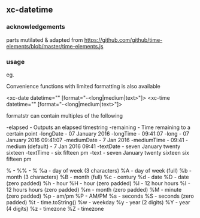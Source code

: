 ## xc-datetime

### acknowledgements

parts mutilated & adapted from https://github.com/github/time-elements/blob/master/time-elements.js

### usage

<link rel="import" href="<path>/datetime/datetime.html"/>
<xc-datetime datetime="<datestring>" [format="<formatstr>"]></xc-datetime>

eg.
  <xc-datetime datetime="2016-01-01T18:45:01+02:00" format="-elapsed"></xc-datetime>
  <xc-datetime datetime="2016-01-01T18:45:01+02:00" format="-longDate"></xc-datetime>
  <xc-datetime datetime="2016-01-01T18:45:01+02:00"></xc-datetime>

Convenience functions with limited formatting is also available

<xc-date datetime="<datetime>" [format="-<long|medium|text>"]></xc-date>
<xc-time datetime="<datetime>" [format="-<long|medium|text>"]></xc-time>
<xc-elapsed datetime="<datetime>"></xc-elapsed>
<xc-remaining datetime="<datetime>"></xc-remaining>

formatstr can contain multiples of the following

  -elapsed - Outputs an elapsed timestring
  -remaining - Time remaining to a certain point
  -longDate - 07 January 2016
  -longTime - 09:41:07
  -long - 07 January 2016 09:41:07
  -mediumDate - 7 Jan 2016
  -mediumTime - 09:41
  -medium (default) - 7 Jan 2016 09:41
  -textDate - seven January twenty sixteen
  -textTime - six fifteen pm
  -text - seven January twenty sixteen six fifteen pm

  %<character> -
    %% - %
    %a - day of week (3 characters)
    %A - day of week (full)
    %b - month (3 characters)
    %B - month (full)
    %c - century
    %d - date
    %D - date (zero padded)
    %h - hour
    %H - hour (zero padded)
    %l - 12 hour hours
    %I - 12 hours hours (zero padded)
    %m - month (zero padded)
    %M - minute (zero padded)
    %p - am/pm
    %P - AM/PM
    %s - seconds
    %S - seconds (zero padded)
    %t - time.toString()
    %w - weekday
    %y - year (2 digits)
    %Y - year (4 digits)
    %z - timezone
    %Z - timezone
